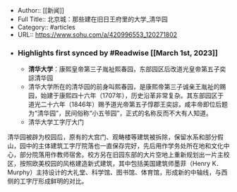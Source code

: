 - Author:: [[新闻]]
- Full Title:: 北京城：那些建在旧日王府里的大学_清华园
- Category:: #articles
- URL:: https://www.sohu.com/a/420996553_120271802
- ### Highlights first synced by #Readwise [[March 1st, 2023]]
    - **清华大学**：康熙皇帝第三子胤祉熙春园，东部园区后改道光皇帝第五子奕誴清华园
    - 清华大学所在的清华园的前身叫熙春园，是康熙帝第三子诚亲王胤祉的赐园，始建于康熙四十六年（1707年），历史沿革非常复杂。其东部园区于道光二十六年（1846年）赐予道光帝第五子惇郡王奕誴，咸丰帝即位后题为“清华园”，民间俗称“小五爷园”，正式的名称反而不大有人知道。
    - 清华大学工字厅大门


清华园被辟为校园后，原有的大宫门、观畴楼等建筑被拆除，保留水系和部分假山，园中的主体建筑工字厅院落也一直保存完好，先后用作学务处所在地和文化中心，部分院落用作教师宿舍。校方另在旧园东部的大片空地上重新规划出一片主校区，按照欧美校园的风格建造新式建筑，其中包括美国建筑师墨菲（Henry K．Murphy）主持设计的大礼堂、科学馆、图书馆、体育馆，形成新的中轴线，与西侧的工字厅形成鲜明的对比。
